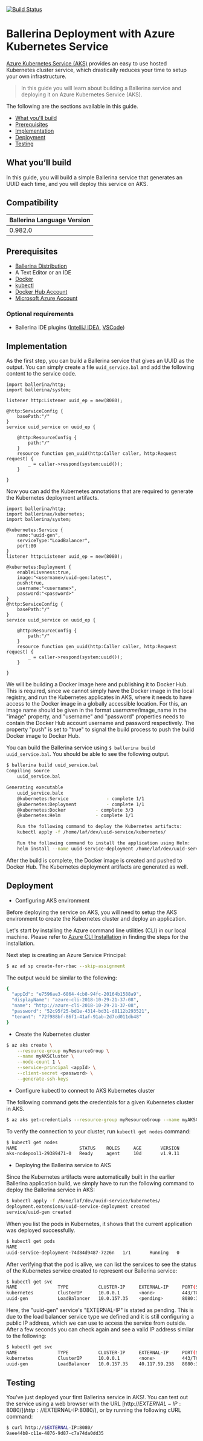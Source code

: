 [![Build Status](https://travis-ci.org/ballerina-guides/ballerina-aks-deployment.svg?branch=master)](https://travis-ci.org/ballerina-guides/ballerina-aks-deployment)

# Ballerina Deployment with Azure Kubernetes Service

[Azure Kubernetes Service (AKS)](https://azure.microsoft.com/en-us/services/kubernetes-service/) provides an easy to use hosted Kubernetes cluster service, which drastically reduces your time to setup your own infrastructure.

> In this guide you will learn about building a Ballerina service and deploying it on Azure Kubernetes Service (AKS).

The following are the sections available in this guide.

- [What you'll build](#what-youll-build)
- [Prerequisites](#prerequisites)
- [Implementation](#implementation)
- [Deployment](#deployment)
- [Testing](#testing)

## What you’ll build 

In this guide, you will build a simple Ballerina service that generates an UUID each time, and you will deploy this service on AKS. 

## Compatibility

| Ballerina Language Version 
| -------------------------- 
| 0.982.0

## Prerequisites
 
- [Ballerina Distribution](https://ballerina.io/learn/getting-started/)
- A Text Editor or an IDE 
- [Docker](https://docs.docker.com/engine/installation/)
- [kubectl](https://kubernetes.io/docs/tasks/tools/install-kubectl/)
- [Docker Hub Account](https://hub.docker.com/)
- [Microsoft Azure Account](https://azure.microsoft.com/en-us/free/)

### Optional requirements

- Ballerina IDE plugins ([IntelliJ IDEA](https://plugins.jetbrains.com/plugin/9520-ballerina), [VSCode](https://marketplace.visualstudio.com/items?itemName=ballerina.ballerina))

## Implementation

As the first step, you can build a Ballerina service that gives an UUID as the output. You can simply create a file `uuid_service.bal` and add the following content to the service code.

```ballerina
import ballerina/http;
import ballerina/system;

listener http:Listener uuid_ep = new(8080);

@http:ServiceConfig {
    basePath:"/"
}
service uuid_service on uuid_ep {

    @http:ResourceConfig {
        path:"/"
    }
    resource function gen_uuid(http:Caller caller, http:Request request) {
        _ = caller->respond(system:uuid());
    }

}
```

Now you can add the Kubernetes annotations that are required to generate the Kubernetes deployment artifacts. 

```ballerina
import ballerina/http;
import ballerinax/kubernetes;
import ballerina/system;

@kubernetes:Service {
    name:"uuid-gen", 
    serviceType:"LoadBalancer",
    port:80
}
listener http:Listener uuid_ep = new(8080);

@kubernetes:Deployment {
    enableLiveness:true,
    image:"<username>/uuid-gen:latest",
    push:true,
    username:"<username>",
    password:"<password>"
}
@http:ServiceConfig {
    basePath:"/"
}
service uuid_service on uuid_ep {

    @http:ResourceConfig {
        path:"/"
    }
    resource function gen_uuid(http:Caller caller, http:Request request) {
        _ = caller->respond(system:uuid());
    }

}
```
We will be building a Docker image here and publishing it to Docker Hub. This is required, since we cannot simply have the Docker image in the local registry, and run the Kubernetes applicates in AKS, where it needs to have access to the Docker image in a globally accessible location. For this, an image name should be given in the format $username/$image_name in the "image" property, and "username" and "password" properties needs to contain the Docker Hub account username and password respectively. The property "push" is set to "true" to signal the build process to push the build Docker image to Docker Hub.

You can build the Ballerina service using `$ ballerina build uuid_service.bal`. You should be able to see the following output. 

```bash
$ ballerina build uuid_service.bal
Compiling source
    uuid_service.bal

Generating executable
    uuid_service.balx
	@kubernetes:Service 			 - complete 1/1
	@kubernetes:Deployment 			 - complete 1/1
	@kubernetes:Docker 			 - complete 3/3 
	@kubernetes:Helm 			 - complete 1/1

	Run the following command to deploy the Kubernetes artifacts: 
	kubectl apply -f /home/laf/dev/uuid-service/kubernetes/

	Run the following command to install the application using Helm: 
	helm install --name uuid-service-deployment /home/laf/dev/uuid-service/kubernetes/uuid-service-deployment
```

After the build is complete, the Docker image is created and pushed to Docker Hub. The Kubernetes deployment artifacts are generated as well.
    
## Deployment

- Configuring AKS environment

Before deploying the service on AKS, you will need to setup the AKS environment to create the Kubernetes cluster and deploy an application.

Let's start by installing the Azure command line utilities (CLI) in our local machine. Please refer to [Azure CLI Installation](https://docs.microsoft.com/en-us/cli/azure/install-azure-cli?view=azure-cli-latest) in finding the steps for the installation.

Next step is creating an Azure Service Principal:

```bash 
$ az ad sp create-for-rbac --skip-assignment
```

The output would be similar to the following:

```bash 
{
  "appId": "e7596ae3-6864-4cb8-94fc-20164b1588a9",
  "displayName": "azure-cli-2018-10-29-21-37-08",
  "name": "http://azure-cli-2018-10-29-21-37-08",
  "password": "52c95f25-bd1e-4314-bd31-d8112b293521",
  "tenant": "72f988bf-86f1-41af-91ab-2d7cd011db48"
}
```

- Create the Kubernetes cluster

```bash 
$ az aks create \
    --resource-group myResourceGroup \
    --name myAKSCluster \
    --node-count 1 \
    --service-principal <appId> \
    --client-secret <password> \
    --generate-ssh-keys
```

- Configure kubectl to connect to AKS Kubernetes cluster

The following command gets the credentials for a given Kubernetes cluster in AKS.

```bash
$ az aks get-credentials --resource-group myResourceGroup --name myAKSCluster
```

To verify the connection to your cluster, run `kubectl get nodes` command:

```bash
$ kubectl get nodes
NAME                       STATUS    ROLES     AGE       VERSION
aks-nodepool1-29389471-0   Ready     agent     10d       v1.9.11

```

- Deploying the Ballerina service to AKS

Since the Kubernetes artifacts were automatically built in the earlier Ballerina application build, we simply have to run the following command to deploy the Ballerina service in AKS:

```bash
$ kubectl apply -f /home/laf/dev/uuid-service/kubernetes/
deployment.extensions/uuid-service-deployment created
service/uuid-gen created
```

When you list the pods in Kubernetes, it shows that the current application was deployed successfully.

```bash
$ kubectl get pods
NAME
uuid-service-deployment-74d84d9487-7zz6n   1/1       Running   0          33s
```

After verifying that the pod is alive, we can list the services to see the status of the Kubernetes service created to represent our Ballerina service:

```bash
$ kubectl get svc
NAME               TYPE           CLUSTER-IP     EXTERNAL-IP     PORT(S)          AGE
kubernetes         ClusterIP      10.0.0.1       <none>          443/TCP          10d
uuid-gen           LoadBalancer   10.0.157.35    <pending>       8080:31744/TCP   43s
```

Here, the "uuid-gen" service's "EXTERNAL-IP" is stated as pending. This is due to the load balancer service type we defined and it is still configuring a public IP address, which we can use to access the service from outside. After a few seconds you can check again and see a valid IP address similar to the following:

```bash
$ kubectl get svc
NAME               TYPE           CLUSTER-IP     EXTERNAL-IP     PORT(S)          AGE
kubernetes         ClusterIP      10.0.0.1       <none>          443/TCP          10d
uuid-gen           LoadBalancer   10.0.157.35    40.117.59.238   8080:31744/TCP   1m
```

## Testing

You've just deployed your first Ballerina service in AKS!. You can test out the service using a web browser with the URL [http://$EXTERNAL-IP:8080/](http://$EXTERNAL-IP:8080/), or by running the following cURL command:

```bash
$ curl http://$EXTERNAL-IP:8080/
9aee44b8-c11e-4876-9d87-c7a74da0dd35
```


